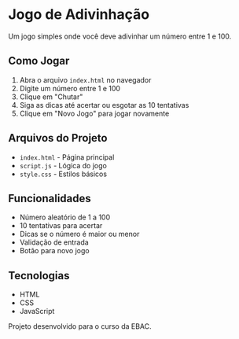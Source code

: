 # Jogo de Adivinhação

Um jogo simples onde você deve adivinhar um número entre 1 e 100.

## Como Jogar

1. Abra o arquivo `index.html` no navegador
2. Digite um número entre 1 e 100
3. Clique em "Chutar"
4. Siga as dicas até acertar ou esgotar as 10 tentativas
5. Clique em "Novo Jogo" para jogar novamente

## Arquivos do Projeto

- `index.html` - Página principal
- `script.js` - Lógica do jogo
- `style.css` - Estilos básicos

## Funcionalidades

- Número aleatório de 1 a 100
- 10 tentativas para acertar
- Dicas se o número é maior ou menor
- Validação de entrada
- Botão para novo jogo

## Tecnologias

- HTML
- CSS
- JavaScript

Projeto desenvolvido para o curso da EBAC.
